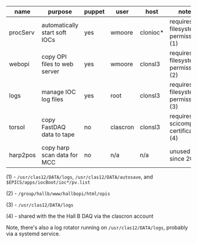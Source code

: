 name     | purpose                       | puppet | user     | host      | notes  
-------- | ----------------------------- | ------ | -------- | --------- | -----------------------------------
procServ | automatically start soft IOCs | yes    | wmoore   | clonioc\* | requires filesystem permissions (1)
webopi   | copy OPI files to web server  | yes    | wmoore   | clonsl3   | requires filesystem permissions (2)
logs     | manage IOC log files          | yes    | root     | clonsl3   | requires filesystem permissions (3)
torsol   | copy FastDAQ data to tape     | no     | clascron | clonsl3   | requires scicomp certificate (4)
harp2pos | copy harp scan data for MCC   | no     | n/a      | n/a       | unused since 2020

(1) - `/usr/clas12/DATA/logs`, `/usr/clas12/DATA/autosave`, and `$EPICS/apps/iocBoot/ioc*/pv.list`

(2) - `/group/hallb/www/hallbopi/html/opis`

(3) - `/usr/clas12/DATA/logs`

(4) - shared with the the Hall B DAQ via the clascron account

Note, there's also a log rotator running on `/usr/clas12/DATA/logs`, probably via a systemd service.

